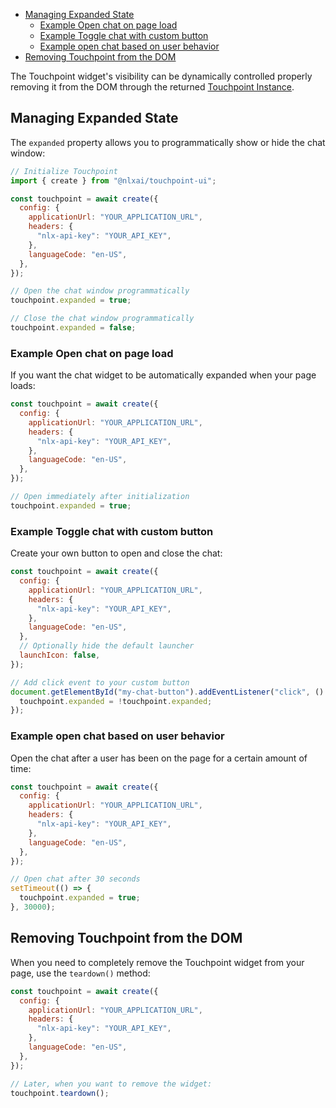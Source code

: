 - [Managing Expanded State](#managing-expanded-state)
  - [Example Open chat on page load](#example-open-chat-on-page-load)
  - [Example Toggle chat with custom button](#example-toggle-chat-with-custom-button)
  - [Example open chat based on user behavior](#example-open-chat-based-on-user-behavior)
- [Removing Touchpoint from the DOM](#removing-touchpoint-from-the-dom)

The Touchpoint widget's visibility can be dynamically controlled properly removing it from the DOM through the returned [Touchpoint Instance](/touchpoint-ui-api-reference#interfacestouchpointinstancemd).

## Managing Expanded State

The `expanded` property allows you to programmatically show or hide the chat window:

```javascript
// Initialize Touchpoint
import { create } from "@nlxai/touchpoint-ui";

const touchpoint = await create({
  config: {
    applicationUrl: "YOUR_APPLICATION_URL",
    headers: {
      "nlx-api-key": "YOUR_API_KEY",
    },
    languageCode: "en-US",
  },
});

// Open the chat window programmatically
touchpoint.expanded = true;

// Close the chat window programmatically
touchpoint.expanded = false;
```

### Example Open chat on page load

If you want the chat widget to be automatically expanded when your page loads:

```javascript
const touchpoint = await create({
  config: {
    applicationUrl: "YOUR_APPLICATION_URL",
    headers: {
      "nlx-api-key": "YOUR_API_KEY",
    },
    languageCode: "en-US",
  },
});

// Open immediately after initialization
touchpoint.expanded = true;
```

### Example Toggle chat with custom button

Create your own button to open and close the chat:

```javascript
const touchpoint = await create({
  config: {
    applicationUrl: "YOUR_APPLICATION_URL",
    headers: {
      "nlx-api-key": "YOUR_API_KEY",
    },
    languageCode: "en-US",
  },
  // Optionally hide the default launcher
  launchIcon: false,
});

// Add click event to your custom button
document.getElementById("my-chat-button").addEventListener("click", () => {
  touchpoint.expanded = !touchpoint.expanded;
});
```

### Example open chat based on user behavior

Open the chat after a user has been on the page for a certain amount of time:

```javascript
const touchpoint = await create({
  config: {
    applicationUrl: "YOUR_APPLICATION_URL",
    headers: {
      "nlx-api-key": "YOUR_API_KEY",
    },
    languageCode: "en-US",
  },
});

// Open chat after 30 seconds
setTimeout(() => {
  touchpoint.expanded = true;
}, 30000);
```

## Removing Touchpoint from the DOM

When you need to completely remove the Touchpoint widget from your page, use the `teardown()` method:

```javascript
const touchpoint = await create({
  config: {
    applicationUrl: "YOUR_APPLICATION_URL",
    headers: {
      "nlx-api-key": "YOUR_API_KEY",
    },
    languageCode: "en-US",
  },
});

// Later, when you want to remove the widget:
touchpoint.teardown();
```
